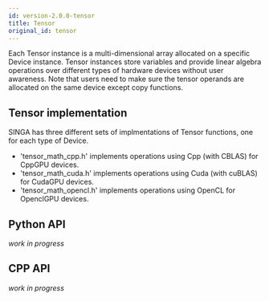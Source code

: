 ```yaml
---
id: version-2.0.0-tensor
title: Tensor
original_id: tensor
---
```


<!--- Licensed to the Apache Software Foundation (ASF) under one or more contributor license agreements.  See the NOTICE file distributed with this work for additional information regarding copyright ownership.  The ASF licenses this file to you under the Apache License, Version 2.0 (the "License"); you may not use this file except in compliance with the License.  You may obtain a copy of the License at http://www.apache.org/licenses/LICENSE-2.0 Unless required by applicable law or agreed to in writing, software distributed under the License is distributed on an "AS IS" BASIS, WITHOUT WARRANTIES OR CONDITIONS OF ANY KIND, either express or implied.  See the License for the specific language governing permissions and limitations under the License.  -->

Each Tensor instance is a multi-dimensional array allocated on a specific
Device instance. Tensor instances store variables and provide
linear algebra operations over different types of hardware devices without user
awareness. Note that users need to make sure the tensor operands are
allocated on the same device except copy functions.


## Tensor implementation

SINGA has three different sets of implmentations of Tensor functions, one for each
type of Device.

* 'tensor_math_cpp.h' implements operations using Cpp (with CBLAS) for CppGPU devices.
* 'tensor_math_cuda.h' implements operations using Cuda (with cuBLAS) for CudaGPU devices.
* 'tensor_math_opencl.h' implements operations using OpenCL for OpenclGPU devices.

## Python API
_work in progress_


## CPP API
_work in progress_
